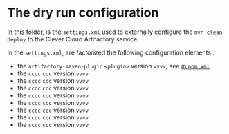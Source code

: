 # The dry run configuration

In this folder, is the `settings.xml` used to externally configure the `mvn clean deploy` to the Clever Cloud Artifactory service.


In the `settings.xml`, are factorized the following configuration elements :

* the `artifactory-maven-plugin` `<plugin>` version `vvvv`, see [in `pom.xml`](../simple-mvn-prj/pom.xml#L44)
* the `cccc` `ccc` version `vvvv`
* the `cccc` `ccc` version `vvvv`
* the `cccc` `ccc` version `vvvv`
* the `cccc` `ccc` version `vvvv`
* the `cccc` `ccc` version `vvvv`
* the `cccc` `ccc` version `vvvv`
* the `cccc` `ccc` version `vvvv`
* the `cccc` `ccc` version `vvvv`


```bash

```
